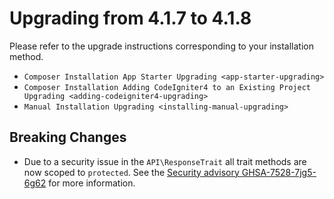 # Upgrading from 4.1.7 to 4.1.8

Please refer to the upgrade instructions corresponding to your
installation method.

- `Composer Installation App Starter Upgrading <app-starter-upgrading>`
- `Composer Installation Adding CodeIgniter4 to an Existing Project Upgrading <adding-codeigniter4-upgrading>`
- `Manual Installation Upgrading <installing-manual-upgrading>`

<div class="contents" local="" depth="2">

</div>

## Breaking Changes

- Due to a security issue in the `API\ResponseTrait` all trait methods
  are now scoped to `protected`. See the [Security advisory
  GHSA-7528-7jg5-6g62](https://github.com/codeigniter4/CodeIgniter4/security/advisories/GHSA-7528-7jg5-6g62)
  for more information.
